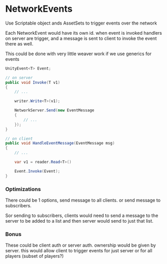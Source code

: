 # NetworkEvents


Use Scriptable object ands AssetSets to trigger events over the network

Each NetworkEvent would have its own id. when event is invoked handlers on server are trigger, and a message is sent to client to invoke the event there as well.

This could be done with very little weaver work if we use generics for events

```cs
UnityEvent<T> Event;

// on server
public void Invoke(T v1) 
{
    // ...

    writer.Write<T>(v1);

    NetworkServer.Send(new EventMessage 
    {
        // ...
    });
}

// on client
public void HandleEventMessage(EventMessage msg) 
{
    // ...

    var v1 = reader.Read<T>()

    Event.Invoke(Event);
}
```


### Optimizations 

There could be 1 options, send message to all clients. or send message to subscribers.

Sor sending to subscribers, clients would need to send a message to the server to be added to a list and then server would send to just that list.


### Bonus

These could be client auth or server auth. ownership would be given by server. this would allow client to trigger events for just server or for all players (subset of players?)